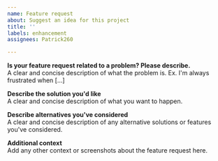 ```yaml
---
name: Feature request
about: Suggest an idea for this project
title: ''
labels: enhancement
assignees: Patrick260

---
```


**Is your feature request related to a problem? Please describe.**\
A clear and concise description of what the problem is. Ex. I'm always frustrated when [...]

**Describe the solution you'd like**\
A clear and concise description of what you want to happen.

**Describe alternatives you've considered**\
A clear and concise description of any alternative solutions or features you've considered.

**Additional context**\
Add any other context or screenshots about the feature request here.
